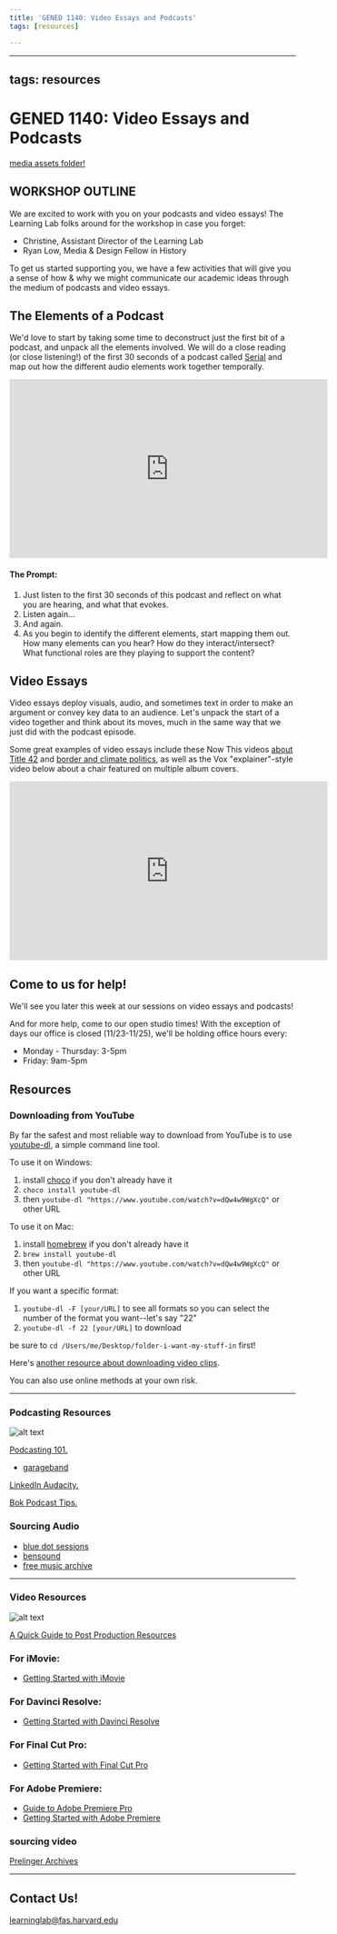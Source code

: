 ```yaml
---
title: 'GENED 1140: Video Essays and Podcasts'
tags: [resources]

---
```


---
tags: resources
---

# GENED 1140: Video Essays and Podcasts

[media assets folder!](https://drive.google.com/drive/u/0/folders/1luMLIWxfACy_LqtyfxNt2R8fReergda1)

## WORKSHOP OUTLINE
We are excited to work with you on your podcasts and video essays! The Learning Lab folks around for the workshop in case you forget: 

* Christine, Assistant Director of the Learning Lab
* Ryan Low,  Media & Design Fellow in History

To get us started supporting you, we have a few activities that will give you a sense of how & why we might communicate our academic ideas through the medium of podcasts and video essays.

## The Elements of a Podcast
We'd love to start by taking some time to deconstruct just the first bit of a podcast, and unpack all the elements involved. We will do a close reading (or close listening!) of the first 30 seconds of a podcast called [Serial](https://serialpodcast.org/) and map out how the different audio elements work together temporally.

<iframe width="560" height="315" src="https://www.youtube.com/embed/nMSxiHuDa00?start=28" title="YouTube video player" frameborder="0" allow="accelerometer; autoplay; clipboard-write; encrypted-media; gyroscope; picture-in-picture" allowfullscreen></iframe>

#### The Prompt:
1. Just listen to the first 30 seconds of this podcast and reflect on what you are hearing, and what that evokes.
2. Listen again...
3. And again.
4. As you begin to identify the different elements, start mapping them out. How many elements can you hear? How do they interact/intersect? What functional roles are they playing to support the content?

## Video Essays

Video essays deploy visuals, audio, and sometimes text in order to make an argument or convey key data to an audience. Let's unpack the start of a video together and think about its moves, much in the same way that we just did with the podcast episode.

Some great examples of video essays include these Now This videos [about Title 42](https://twitter.com/nowthisnews/status/1512891348218699778) and [border and climate politics](https://twitter.com/nowthisnews/status/1513246186546683905), as well as the Vox "explainer"-style video below about a chair featured on multiple album covers.

<iframe width="560" height="315" src="https://www.youtube.com/embed/_V10kWLh71U" title="YouTube video player" frameborder="0" allow="accelerometer; autoplay; clipboard-write; encrypted-media; gyroscope; picture-in-picture" allowfullscreen></iframe>


## Come to us for help!

We'll see you later this week at our sessions on video essays and podcasts!

And for more help, come to our open studio times! With the exception of days our office is closed (11/23-11/25), we'll be holding office hours every:
* Monday - Thursday: 3-5pm
* Friday: 9am-5pm

## Resources

### Downloading from YouTube

By far the safest and most reliable way to download from YouTube is to use [youtube-dl](https://youtube-dl.org/), a simple command line tool. 

To use it on Windows:
1. install [choco](https://chocolatey.org/install) if you don't already have it
2. `choco install youtube-dl`
3. then `youtube-dl "https://www.youtube.com/watch?v=dQw4w9WgXcQ"` or other URL

To use it on Mac:
1. install [homebrew](https://brew.sh/) if you don't already have it
2. `brew install youtube-dl`
3. then `youtube-dl "https://www.youtube.com/watch?v=dQw4w9WgXcQ"` or other URL

If you want a specific format:
1. `youtube-dl -F [your/URL]` to see all formats so you can select the number of the format you want--let's say "22"
2. `youtube-dl -f 22 [your/URL]` to download

be sure to `cd /Users/me/Desktop/folder-i-want-my-stuff-in` first!

Here's [another resource about downloading video clips](http://resources.learninglab.xyz/simple/projects/SOCIOL1142/Found-and-archival-footage).

You can also use online methods at your own risk.

---
### Podcasting Resources

![alt text](https://files.slack.com/files-pri/T0HTW3H0V-F04A8R5F5CN/screen_shot_2022-11-10_at_3.30.22_pm.png?pub_secret=4cb3294297)


[Podcasting 101.](https://sites.google.com/g.harvard.edu/ll-podcasting)
* [garageband](https://resources.learninglab.xyz/simple/labs/audio-lab/garageband)

[LinkedIn Audacity.](https://www.linkedin.com/learning/learning-audacity-2/jump-into-the-world-of-audio-editing?u=2194065)

[Bok Podcast Tips.](https://bokcenter.harvard.edu/podcasts)

### Sourcing Audio

* [blue dot sessions](https://www.sessions.blue/)
* [bensound](https://www.bensound.com/)
* [free music archive](https://freemusicarchive.org/)
---
### Video Resources

![alt text](https://files.slack.com/files-pri/T0HTW3H0V-F04ACF3CCMB/screen_shot_2022-11-10_at_3.30.59_pm.png?pub_secret=76286820a1)

[A Quick Guide to Post Production Resources](https://resources.learninglab.xyz/simple/projects/HDS-FilmFest/post-production)

### For iMovie:
* [Getting Started with iMovie](https://support.apple.com/en-us/HT212059)
### For Davinci Resolve:
* [Getting Started with Davinci Resolve](https://resources.learninglab.xyz/simple/people/casey-c/Resolve-getStarted)

### For Final Cut Pro:
* [Getting Started with Final Cut Pro](https://resources.learninglab.xyz/simple/people/casey-c/FCPX-getStarted)

### For Adobe Premiere:

* [Guide to Adobe Premiere Pro](/s2Pph8GJSZSvUv5ENuXqiQ)
* [Getting Started with Adobe Premiere](https://resources.learninglab.xyz/simple/people/casey-c/Premiere-getStarted)

### sourcing video

[Prelinger Archives](https://archive.org/details/prelinger)

---
## Contact Us!
learninglab@fas.harvard.edu